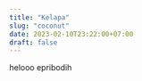 ```yaml
---
title: "Kelapa"
slug: "coconut"
date: 2023-02-10T23:22:00+07:00
draft: false
---
```


helooo epribodih
